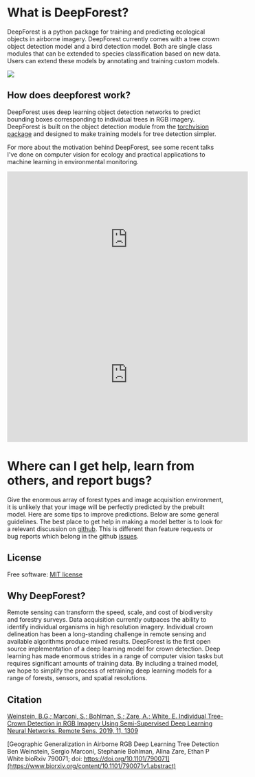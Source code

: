 # What is DeepForest?
DeepForest is a python package for training and predicting ecological objects in airborne imagery. DeepForest currently comes with a tree crown object detection model and a bird detection model. Both are single class modules that can be extended to species classification based on new data. Users can extend these models by annotating and training custom models.

![](../www/image.png)

## How does deepforest work?

DeepForest uses deep learning object detection networks to predict bounding boxes corresponding to individual trees in RGB imagery. 
DeepForest is built on the object detection module from the [torchvision package](http://pytorch.org/vision/stable/index.html) and designed to make training models for tree detection simpler.

For more about the motivation behind DeepForest, see some recent talks I've done on computer vision for ecology and practical applications to machine learning in environmental monitoring. 

<iframe width="560" height="315" src="https://www.youtube.com/embed/ifsl6zwvWw0?si=wLGtZtRa1jZZMa3V" title="YouTube video player" frameborder="0" allow="accelerometer; autoplay; clipboard-write; encrypted-media; gyroscope; picture-in-picture; web-share" allowfullscreen></iframe>

<iframe width="560" height="315" src="https://www.youtube.com/embed/r7zqn4AZmb0?start=1080" title="YouTube video player" frameborder="0" allow="accelerometer; autoplay; clipboard-write; encrypted-media; gyroscope; picture-in-picture" allowfullscreen></iframe>

# Where can I get help, learn from others, and report bugs?

Give the enormous array of forest types and image acquisition environment, it is unlikely that your image will be perfectly predicted by the prebuilt model. Here are some tips to improve predictions. Below are some general guidelines. The best place to get help in making a model better is to look for a relevant discussion on [github](https://github.com/weecology/DeepForest/discussions). This is different than feature requests or bug reports which belong in the github [issues](https://github.com/weecology/DeepForest/issues).

## License
Free software: [MIT license](https://github.com/weecology/DeepForest/blob/master/LICENSE)

## Why DeepForest?
Remote sensing can transform the speed, scale, and cost of biodiversity and forestry surveys. Data acquisition currently outpaces the ability to identify individual organisms in high resolution imagery. Individual crown delineation has been a long-standing challenge in remote sensing and available algorithms produce mixed results. DeepForest is the first open source implementation of a deep learning model for crown detection. Deep learning has made enormous strides in a range of computer vision tasks but requires significant amounts of training data. By including a trained model, we hope to simplify the process of retraining deep learning models for a range of forests, sensors, and spatial resolutions.

## Citation

[Weinstein, B.G.; Marconi, S.; Bohlman, S.; Zare, A.; White, E. Individual Tree-Crown Detection in RGB Imagery Using Semi-Supervised Deep Learning Neural Networks.
Remote Sens. 2019, 11, 1309](https://www.mdpi.com/2072-4292/11/11/1309)

[Geographic Generalization in Airborne RGB Deep Learning Tree Detection Ben Weinstein, Sergio Marconi, Stephanie Bohlman, Alina Zare, Ethan P White
bioRxiv 790071; doi: https://doi.org/10.1101/790071](https://www.biorxiv.org/content/10.1101/790071v1.abstract)

